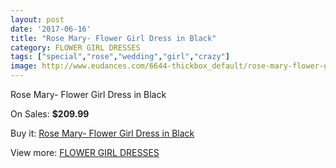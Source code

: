 ```yaml
---
layout: post
date: '2017-06-16'
title: "Rose Mary- Flower Girl Dress in Black"
category: FLOWER GIRL DRESSES
tags: ["special","rose","wedding","girl","crazy"]
image: http://www.eudances.com/6644-thickbox_default/rose-mary-flower-girl-dress-in-black.jpg
---
```

Rose Mary- Flower Girl Dress in Black

On Sales: **$209.99**
<a href="https://www.eudances.com/en/flower-girl-dresses/2449-rose-mary-flower-girl-dress-in-black.html"><amp-img layout="responsive" width="600" height="600" src="//www.eudances.com/6644-thickbox_default/rose-mary-flower-girl-dress-in-black.jpg" alt="Rose Mary- Flower Girl Dress in Black 0" /></a>

Buy it: [Rose Mary- Flower Girl Dress in Black](https://www.eudances.com/en/flower-girl-dresses/2449-rose-mary-flower-girl-dress-in-black.html "Rose Mary- Flower Girl Dress in Black")

View more: [FLOWER GIRL DRESSES](https://www.eudances.com/en/30-flower-girl-dresses "FLOWER GIRL DRESSES")